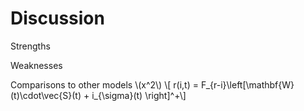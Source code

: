 # Discussion
Strengths

Weaknesses

Comparisons to other models
\\(x^2\\)
\\[ r(i,t) = F_{r-i}\left[\mathbf{W}(t)\cdot\vec{S}(t) + i_{\sigma}(t) \right]^+\\]